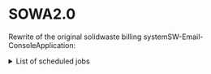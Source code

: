 # SOWA2.0
Rewrite of the original solidwaste billing systemSW-Email-ConsoleApplication:

<details>

<summary>List of scheduled jobs</summary>

  | Schadule | Title | Details |
  | --- | --- | --- |
  | 7:00 AM Daily | Container Status | **Delivered.trdp**, Generates an exception report <br /> Recipients:  Deanna, Angie, Debbie George, @Jon Miller and Kyle McDonald |
  | 7:00 AM Daily | Work Order | **WorkOrderException.trdp**, Generates an exception report <br /> Recipients: Deanna, Angie, Debbie George, @Jon Miller and Kyle McDonald |
  | 6:50 AM Daily | Weekly Rental | **SW_Weekly_Rental_ConsoleApplication.trdp**, Creates weekly rental billing transaction records |
  | 7:00 PM Daily | Delinquenct Accounts | **SW-Delinquency.trdp**, Customer delinquency letters are created on the 16th of each month. The collections and counselors csv files are distributed from the 13th through the 15th via email <br /> Recipients: @asim-shaikh1, Jon Miller, Kyle McDonald, Deanna, Angie, Lee Sykes and Tabitha Pusch |
  | 6:00 AM <br />1st working day of month | Monthly Billing | * See detailed monthly billing step below |
  | 12:05 AM Daily | IFAS Cash Receipts | Creates text files (Good.txt, Error.txt and SW_Cash_Receipt_Rpt.txt) of payments entered by users. <br /> Recipients: Deanna, Angie, Jonathan Miller and Kyle McDonald. |
  | 12:05 AM Daily | IFAS KanPay Cash Receipts | Creates text files (KPGood.txt, KPError.txt and SW_KanPay_Cash_Receipt_Rpt.txt) of payments posted by customers via KanPay. <br /> Recipients: Deanna, Angie, Jonathan Miller and Kyle McDonald. |
  | Every 5 minutes Daily | KanPay | Obtains KanPay bank transactions and posts them into the system. |
  
  > **Note**
  > All jobs use **Telerik** for generating reports and **SendGrid** for email purpose and run as SSIS package where?

  #### Monthly bills
  1. SW_Billing_Console_Application: Creates monthly billing records for customers.
  2. SW_Bill_Generate_Console_Application: Runs after step 1, generates a batch monthly billing pdf report file (**SW_Bills.trdp**) for Todd to print which KC Presort picks up and mails out to customers. Recipients: Jon, Deanna, Angie, Todd, and Kyle
  3. SW_Bill_Save_Console_Application: Currently runs manually after step 2 on localhost with bacpac from production loaded onto sqlexpress, Generates the bill blob images for online viewing; upon completion, local bacpac is forwarded to Kyle to load the BillBlobs into production.
  4. SW_BillEmailer_ConsoleApplication: Final step emails all customers who are flagged as paperless/paper and paperless, informing them about the availability of online bills. As a result, a text file containing customer email addresses and send status is generated for the purpose of identifying paperless customers from billed customers and resolving any issues or questions regarding any particular customer(s) and them receiving their bills.
  
  
</details>






